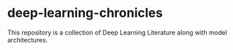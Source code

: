# deep-learning-chronicles
This repository is a collection of Deep Learning Literature along with model architectures.
